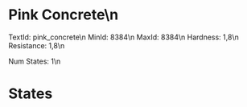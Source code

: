 # Pink Concrete\n
TextId: pink_concrete\n
MinId: 8384\n
MaxId: 8384\n
Hardness: 1,8\n
Resistance: 1,8\n

Num States: 1\n
# States
```

```